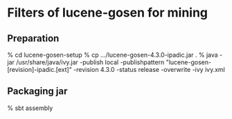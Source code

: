 # Filters of lucene-gosen for mining

## Preparation

% cd lucene-gosen-setup
% cp .../lucene-gosen-4.3.0-ipadic.jar .
% java -jar /usr/share/java/ivy.jar -publish local -publishpattern "lucene-gosen-[revision]-ipadic.[ext]" -revision 4.3.0 -status release -overwrite -ivy ivy.xml

## Packaging jar

% sbt assembly
